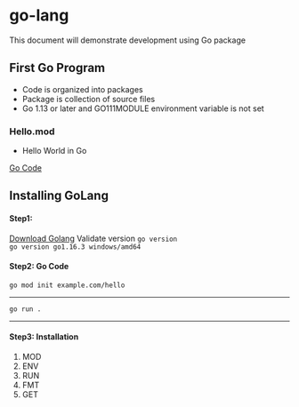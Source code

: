 # go-lang
This document will demonstrate development using Go package 

## First Go Program 
- Code is organized into packages
- Package is collection of source files 
- Go 1.13 or later and GO111MODULE environment variable is not set

### Hello.mod 
- Hello World in Go 

[Go Code](https://golang.org/doc/code) 


## Installing GoLang 

#### Step1: 
[Download Golang](https://golang.org/doc/install?download=go1.16.3.windows-amd64.msi)
Validate version `go version`
<br />
`go version go1.16.3 windows/amd64`

#### Step2: Go Code
`go mod init example.com/hello`
____________________________________
`go run .`
____________________________________


#### Step3: Installation
1. MOD
2. ENV
3. RUN
4. FMT
5. GET

